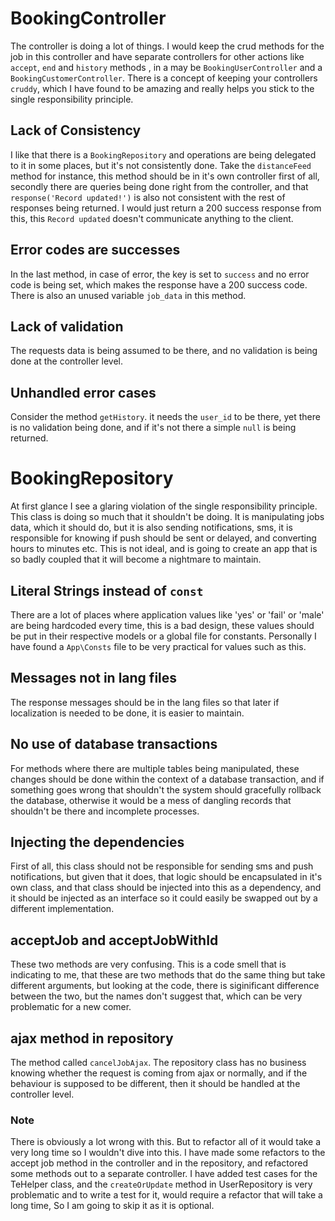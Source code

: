 # BookingController
The controller is doing a lot of things. I would keep the crud methods for the job in this controller and have separate controllers for other actions like `accept`, `end` and `history` methods , in a may be `BookingUserController` and a `BookingCustomerController`. There is a concept of keeping your controllers `cruddy`, which I have found to be amazing and really helps you stick to the single responsibility principle. 

## Lack of Consistency
I like that there is a `BookingRepository` and operations are being delegated to it in some places, but it's not consistently done. Take the `distanceFeed` method for instance, this method should be in it's own controller first of all, secondly there are queries being done right from the controller, and that `response('Record updated!')` is also not consistent with the rest of responses being returned. I would just return a 200 success response from this, this `Record updated` doesn't communicate anything to the client.

## Error codes are successes
In the last method, in case of error, the key is set to `success` and no error code is being set, which makes the response have a 200 success code. There is also an unused variable `job_data` in this method.

## Lack of validation
The requests data is being assumed to be there, and no validation is being done at the controller level. 

## Unhandled error cases
Consider the method `getHistory`. it needs the `user_id` to be there, yet there is no validation being done, and if it's not there a simple `null` is being returned. 



# BookingRepository
At first glance I see a glaring violation of the single responsibility principle. This class is doing so much that it shouldn't be doing. It is manipulating jobs data, which it should do, but it is also sending notifications, sms, it is responsible for knowing if push should be sent or delayed, and converting hours to minutes etc. This is not ideal, and is going to create an app that is so badly coupled that it will become a nightmare to maintain.

## Literal Strings instead of `const`
There are a lot of places where application values like 'yes' or 'fail' or 'male' are being hardcoded every time, this is a bad design, these values should be put in their respective models or a global file for constants. Personally I have found a `App\Consts` file to be very practical for values such as this.

## Messages not in lang files
The response messages should be in the lang files so that later if localization is needed to be done, it is easier to maintain. 

## No use of database transactions
For methods where there are multiple tables being manipulated, these changes should be done within the context of a database transaction, and if something goes wrong that shouldn't the system should gracefully rollback the database, otherwise it would be a mess of dangling records that shouldn't be there and incomplete processes.

## Injecting the dependencies
First of all, this class should not be responsible for sending sms and push notifications, but given that it does, that logic should be encapsulated in it's own class, and that class should be injected into this as a dependency, and it should be injected as an interface so it could easily be swapped out by a different implementation.

## acceptJob and acceptJobWithId
These two methods are very confusing. This is a code smell that is indicating to me, that these are two methods that do the same thing but take different arguments, but looking at the code, there is siginificant difference between the two, but the names don't suggest that, which can be very problematic for a new comer.

## ajax method in repository
The method called `cancelJobAjax`. The repository class has no business knowing whether the request is coming from ajax or normally, and if the behaviour is supposed to be different, then it should be handled at the controller level. 

### Note
There is obviously a lot wrong with this. But to refactor all of it would take a very long time so I wouldn't dive into this. I have made some refactors to the accept job method in the controller and in the repository, and refactored some methods out to a separate controller. 
I have added test cases for the TeHelper class, and the `createOrUpdate` method in UserRepository is very problematic and to write a test for it, would require a refactor that will take a long time, So I am going to skip it as it is optional.
